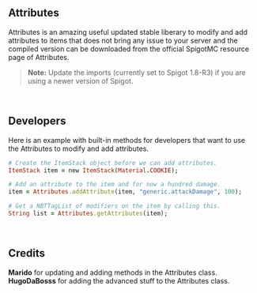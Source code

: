 ## Attributes
Attributes is an amazing useful updated stable liberary to modify and add attributes to items that does not bring any issue to your server and the compiled version can be downloaded from the official SpigotMC resource page of Attributes.
> **Note:**  Update the imports (currently set to Spigot 1.8-R3) if you are using a newer version of Spigot.
</br>
 
## Developers
Here is an example with built-in methods for developers that want to use the Attributes to modify and add attributes.
```ruby
# Create the ItemStack object before we can add attributes.
ItemStack item = new ItemStack(Material.COOKIE);

# Add an attribute to the item and for now a hundred damage.
item = Attributes.addAttribute(item, "generic.attackDamage", 100);

# Get a NBTTagList of modifiers on the item by calling this.
String list = Attributes.getAttributes(item);
```
</br>
  
## Credits
**Marido** for updating and adding methods in the Attributes class.
**HugoDaBosss** for adding the advanced stuff to the Attributes class.
